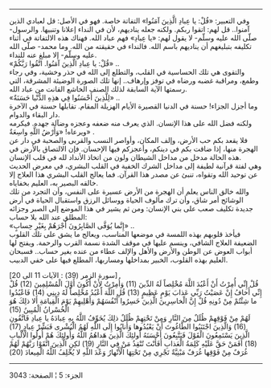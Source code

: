------------------------------------------------------------------------

وفي التعبير: «قُلْ: يا عِبادِ الَّذِينَ آمَنُوا» التفاتة خاصة. فهو في الأصل: قل
لعبادي الذين آمنوا.. قل لهم: اتقوا ربكم. ولكنه جعله يناديهم، لأن في
النداء إعلانا وتنبيها. والرسول- صلّى الله عليه وسلّم- لا يقول لهم: «يا
عِبادِ» فهم عباد الله. فهناك هذه الالتفاتة في أثناء تكليفه بتبليغهم أن
يناديهم باسم الله. فالنداء في حقيقته من الله. وما محمد- صلّى الله عليه
وسلّم- إلا مبلغ عنه للنداء.  
«قُلْ: يا عِبادِ الَّذِينَ آمَنُوا. اتَّقُوا رَبَّكُمْ» ..  
والتقوى هي تلك الحساسية في القلب، والتطلع إلى الله في حذر وخشية، وفي
رجاء وطمع، ومراقبة غضبه ورضاه في توفز وإرهاف.. إنها تلك الصورة الوضيئة
المشرقة، التي رسمتها الآية السابقة لذلك الصنف الخاشع القانت من عباد
الله.  
«لِلَّذِينَ أَحْسَنُوا فِي هذِهِ الدُّنْيا حَسَنَةٌ» ..  
وما أجزل الجزاء! حسنة في الدنيا القصيرة الأيام الهزيلة المقام. تقابلها
حسنة في الآخرة دار البقاء والدوام.  
ولكنه فضل الله على هذا الإنسان. الذي يعرف منه ضعفه وعجزه وضآلة جهده.
فيكرمه ويرعاه! «وَأَرْضُ اللَّهِ واسِعَةٌ» .  
فلا يقعد بكم حب الأرض، وإلف المكان، وأواصر النسب والقربى والصحبة في دار
عن الهجرة منها، إذا ضاقت بكم في دينكم، وأعجزكم فيها الإحسان. فإن
الالتصاق بالأرض في هذه الحالة مدخل من مداخل الشيطان ولون من اتخاذ
الأنداد لله في قلب الإنسان.  
وهي لفتة قرآنية لطيفة إلى مداخل الشرك الخفية في القلب البشري، في معرض
الحديث عن توحيد الله وتقواه، تنبئ عن مصدر هذا القرآن. فما يعالج القلب
البشري هذا العلاج إلا خالقه البصير به، العليم بخفاياه.  
والله خالق الناس يعلم أن الهجرة من الأرض عسيرة على النفس، وأن التجرد من
تلك الوشائج أمر شاق، وأن ترك مألوف الحياة ووسائل الرزق واستقبال الحياة
في أرض جديدة تكليف صعب على بني الإنسان: ومن ثم يشير في هذا الموضع إلى
الصبر وجزائه المطلق عند الله بلا حساب:  
«إِنَّما يُوَفَّى الصَّابِرُونَ أَجْرَهُمْ بِغَيْرِ حِسابٍ» ..  
فيأخذ قلوبهم بهذه اللمسة في موضعها المناسب، ويعالج ما يشق على تلك القلوب
الضعيفة العلاج الشافي، وينسم عليها في موقف الشدة نسمة القرب والرحمة.
ويفتح لها أبواب العوض عن الوطن والأرض والأهل والإلف عطاء من عنده بغير
حساب.. فسبحان العليم بهذه القلوب، الخبير بمداخلها ومساربها، المطلع فيها
على خفي الدبيب.  
  
\[سورة الزمر (39) : الآيات 11 الى 20\]  
قُلْ إِنِّي أُمِرْتُ أَنْ أَعْبُدَ اللَّهَ مُخْلِصاً لَهُ الدِّينَ (11) وَأُمِرْتُ لِأَنْ أَكُونَ أَوَّلَ الْمُسْلِمِينَ
(12) قُلْ إِنِّي أَخافُ إِنْ عَصَيْتُ رَبِّي عَذابَ يَوْمٍ عَظِيمٍ (13) قُلِ اللَّهَ أَعْبُدُ مُخْلِصاً لَهُ
دِينِي (14) فَاعْبُدُوا ما شِئْتُمْ مِنْ دُونِهِ قُلْ إِنَّ الْخاسِرِينَ الَّذِينَ خَسِرُوا أَنْفُسَهُمْ
وَأَهْلِيهِمْ يَوْمَ الْقِيامَةِ أَلا ذلِكَ هُوَ الْخُسْرانُ الْمُبِينُ (15)  
لَهُمْ مِنْ فَوْقِهِمْ ظُلَلٌ مِنَ النَّارِ وَمِنْ تَحْتِهِمْ ظُلَلٌ ذلِكَ يُخَوِّفُ اللَّهُ بِهِ عِبادَهُ يا عِبادِ
فَاتَّقُونِ (16) وَالَّذِينَ اجْتَنَبُوا الطَّاغُوتَ أَنْ يَعْبُدُوها وَأَنابُوا إِلَى اللَّهِ لَهُمُ
الْبُشْرى فَبَشِّرْ عِبادِ (17) الَّذِينَ يَسْتَمِعُونَ الْقَوْلَ فَيَتَّبِعُونَ أَحْسَنَهُ أُولئِكَ الَّذِينَ
هَداهُمُ اللَّهُ وَأُولئِكَ هُمْ أُولُوا الْأَلْبابِ (18) أَفَمَنْ حَقَّ عَلَيْهِ كَلِمَةُ الْعَذابِ أَفَأَنْتَ
تُنْقِذُ مَنْ فِي النَّارِ (19) لكِنِ الَّذِينَ اتَّقَوْا رَبَّهُمْ لَهُمْ غُرَفٌ مِنْ فَوْقِها غُرَفٌ مَبْنِيَّةٌ
تَجْرِي مِنْ تَحْتِهَا الْأَنْهارُ وَعْدَ اللَّهِ لا يُخْلِفُ اللَّهُ الْمِيعادَ (20)

------------------------------------------------------------------------

الجزء: 5 ¦ الصفحة: 3043
